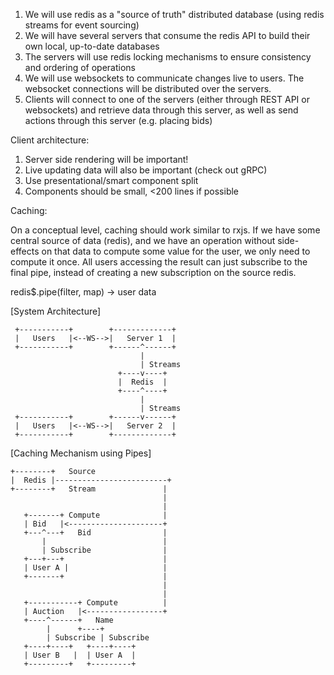 1. We will use redis as a "source of truth" distributed database (using redis streams for event sourcing)
2. We will have several servers that consume the redis API to build their own local, up-to-date databases
3. The servers will use redis locking mechanisms to ensure consistency and ordering of operations
4. We will use websockets to communicate changes live to users. The websocket connections will be distributed over the servers.
5. Clients will connect to one of the servers (either through REST API or websockets) and retrieve data through this server, as well as send actions through this server (e.g. placing bids)

Client architecture:
1. Server side rendering will be important!
2. Live updating data will also be important (check out gRPC)
3. Use presentational/smart component split
4. Components should be small, <200 lines if possible

Caching:

On a conceptual level, caching should work similar to rxjs. If we have some central source of data (redis), and we have an operation without side-effects on that data to compute some value for the user, we only need to compute it once. All users accessing the result can just subscribe to the final pipe, instead of creating a new subscription on the source redis.

redis$.pipe(filter, map) -> user data


[System Architecture]

```
 +-----------+        +-------------+
 |   Users   |<--WS-->|   Server 1  |
 +-----------+        +------^------+
                             |
                             | Streams
                        +----v----+
                        |  Redis  |
                        +----^----+
                             |
                             | Streams
 +-----------+        +------v------+
 |   Users   |<--WS-->|   Server 2  |
 +-----------+        +-------------+
```

[Caching Mechanism using Pipes]

```
+--------+   Source  
|  Redis |-------------------------+
+--------+   Stream               |
                                  |
                                  |
   +-------+ Compute              |
   | Bid   |<---------------------+
   +---^---+   Bid                |
       |                          |
       | Subscribe                |
   +---+---+                      |
   | User A |                     |
   +-------+                      |
                                  |
                                  |
   +-----------+ Compute          |
   | Auction   |<-----------------+
   +----^------+   Name           
        |      +----+             
        | Subscribe | Subscribe   
   +----+----+   +----+----+      
   | User B   |  | User A  |      
   +---------+   +---------+      
```